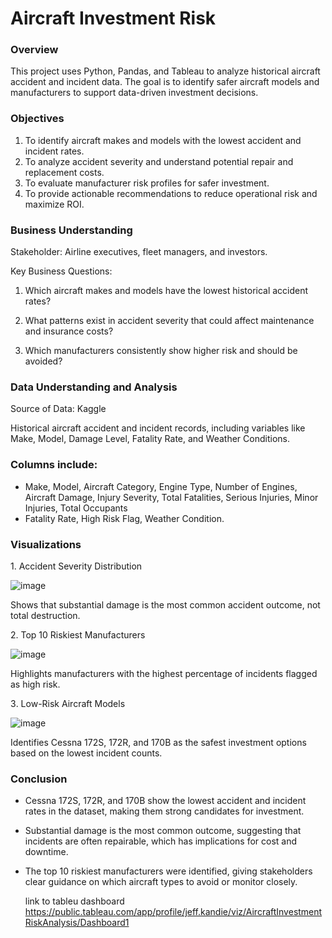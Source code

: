 # Aircraft Investment Risk 
### Overview
This project uses Python, Pandas, and Tableau to analyze historical aircraft accident and incident data. The goal is to identify safer aircraft models and manufacturers to support data-driven investment decisions.

### Objectives
1. To identify aircraft makes and models with the lowest accident and incident rates.
2. To analyze accident severity and understand potential repair and replacement costs.
3. To evaluate manufacturer risk profiles for safer investment.
4. To provide actionable recommendations to reduce operational risk and maximize ROI.

### Business Understanding
Stakeholder: Airline executives, fleet managers, and investors.

Key Business Questions:

1. Which aircraft makes and models have the lowest historical accident rates?

2. What patterns exist in accident severity that could affect maintenance and insurance costs?

3. Which manufacturers consistently show higher risk and should be avoided?

### Data Understanding and Analysis
Source of Data: Kaggle

Historical aircraft accident and incident records, including variables like Make, Model, Damage Level, Fatality Rate, and Weather Conditions.



### Columns include:

- Make, Model, Aircraft Category, Engine Type, Number of Engines, Aircraft Damage, Injury Severity, Total Fatalities, Serious Injuries, Minor Injuries, Total Occupants
- Fatality Rate, High Risk Flag, Weather Condition.

### Visualizations
1️. Accident Severity Distribution

![image](https://github.com/user-attachments/assets/f3661d24-07ea-4db3-b7f0-0a4eafbd3e84)


Shows that substantial damage is the most common accident outcome, not total destruction.

2️. Top 10 Riskiest Manufacturers

![image](https://github.com/user-attachments/assets/132b28a7-0ef3-4dfa-9624-3c6ba8c7dc6f)


Highlights manufacturers with the highest percentage of incidents flagged as high risk.

3️. Low-Risk Aircraft Models

![image](https://github.com/user-attachments/assets/01ff5486-8c64-4bbb-8fd5-9420ff6c081f)

Identifies Cessna 172S, 172R, and 170B as the safest investment options based on the lowest incident counts.

### Conclusion
- Cessna 172S, 172R, and 170B show the lowest accident and incident rates in the dataset, making them strong candidates for investment.

- Substantial damage is the most common outcome, suggesting that incidents are often repairable, which has implications for cost and downtime.

- The top 10 riskiest manufacturers were identified, giving stakeholders clear guidance on which aircraft types to avoid or monitor closely.

  link to tableu dashboard https://public.tableau.com/app/profile/jeff.kandie/viz/AircraftInvestmentRiskAnalysis/Dashboard1

